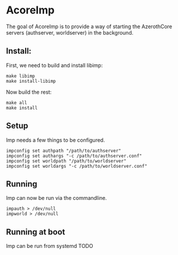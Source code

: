 # AcoreImp

The goal of AcoreImp is to provide a way of starting the AzerothCore servers (authserver, worldserver) in the background. 

## Install:
First, we need to build and install libimp:

    make libimp
    make install-libimp

Now build the rest:

    make all
    make install

## Setup
Imp needs a few things to be configured.

    impconfig set authpath "/path/to/authserver"
    impconfig set authargs "-c /path/to/authserver.conf"
    impconfig set worldpath "/path/to/worldserver"
    impconfig set worldargs "-c /path/to/worldserver.conf"

## Running
Imp can now be run via the commandline.

    impauth > /dev/null
    impworld > /dev/null

## Running at boot
Imp can be run from systemd 
    TODO 



